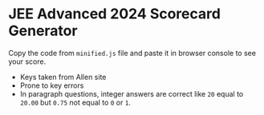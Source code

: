 # JEE Advanced 2024 Scorecard Generator

Copy the code from `minified.js` file and paste it in browser console to see your score.

- Keys taken from Allen site
- Prone to key errors
- In paragraph questions, integer answers are correct like `20` equal to `20.00` but `0.75` not equal to `0` or `1`.